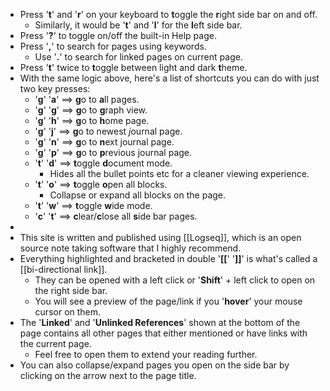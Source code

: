 - Press '**t**' and '**r**' on your keyboard to **t**oggle the **r**ight side bar on and off.
	- Similarly, it would be '**t**' and '**l**' for the **l**eft side bar.
- Press '**?**' to toggle on/off the built-in Help page.
- Press '**,**' to search for pages using keywords.
	- Use '**.**' to search for linked pages on current page.
- Press '**t**' twice to **t**oggle between light and dark **t**heme.
- With the same logic above, here's a list of shortcuts you can do with just two key presses:
	- '**g**' '**a**'  ==>  **g**o to **a**ll pages.
	- '**g**' '**g**'  ==>  **g**o to **g**raph view.
	- '**g**' '**h**'  ==>  **g**o to **h**ome page.
	- '**g**' '**j**'  ==>  **g**o to newest *j*ournal page.
	- '**g**' '**n**'  ==>  **g**o to **n**ext journal page.
	- '**g**' '**p**'  ==>  **g**o to **p**revious journal page.
	- '**t**' '**d**'  ==>  **t**oggle **d**ocument mode.
		- Hides all the bullet points etc for a cleaner viewing experience.
	- '**t**' '**o**'  ==>  **t**oggle **o**pen all blocks.
		- Collapse or expand all blocks on the page.
	- '**t**' '**w**'  ==>  **t**oggle **w**ide mode.
	- '**c**' '**t**'  ==>  **c**lear/**c**lose all **s**ide bar pages.
-
- This site is written and published using [[Logseq]], which is an open source note taking software that I highly recommend.
- Everything highlighted and bracketed in double '**[[**' '**]]**' is what's called a [[bi-directional link]].
	- They can be opened with a left click or '**Shift**' + left click to open on the right side bar.
	- You will see a preview of the page/link if you '**hover**' your mouse cursor on them.
- The '**Linked**' and '**Unlinked References**' shown at the bottom of the page contains all other pages that either mentioned or have links with the current page.
	- Feel free to open them to extend your reading further.
- You can also collapse/expand pages you open on the side bar by clicking on the arrow next to the page title.